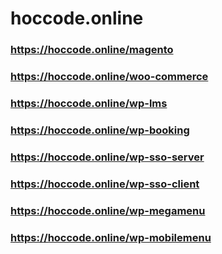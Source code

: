 # hoccode.online
### https://hoccode.online/magento
### https://hoccode.online/woo-commerce
### https://hoccode.online/wp-lms
### https://hoccode.online/wp-booking
### https://hoccode.online/wp-sso-server
### https://hoccode.online/wp-sso-client
### https://hoccode.online/wp-megamenu
### https://hoccode.online/wp-mobilemenu
